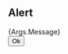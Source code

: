 <h2 id="native-popup-label">Alert</h2>
<div id="native-popup-description">{Args.Message}</div><div id="native-popup-options"><button OnClick="Popup.AlertOk()">Ok</button></div>